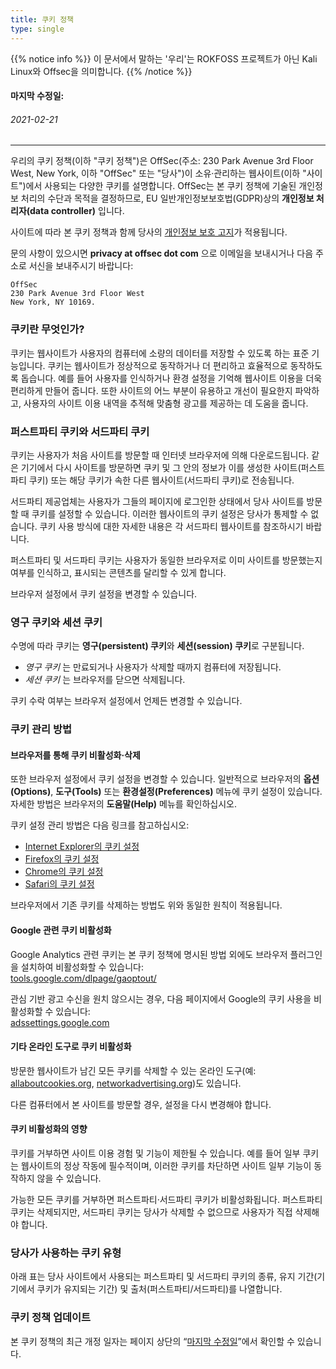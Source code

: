 ```yaml
---
title: 쿠키 정책
type: single
---
```


<!--
Address needs to match what's on MailChimp
-->
{{% notice info %}}
이 문서에서 말하는 '우리'는 ROKFOSS 프로젝트가 아닌 Kali Linux와 Offsec을 의미합니다.
{{% /notice %}}

#### 마지막 수정일:
###### 2021-02-21

- - -

우리의 쿠키 정책(이하 "쿠키 정책")은 OffSec(주소: 230 Park Avenue 3rd Floor West, New York, 이하 "OffSec" 또는 "당사")이 소유·관리하는 웹사이트(이하 "사이트")에서 사용되는 다양한 쿠키를 설명합니다. OffSec는 본 쿠키 정책에 기술된 개인정보 처리의 수단과 목적을 결정하므로, EU 일반개인정보보호법(GDPR)상의 **개인정보 처리자(data controller)** 입니다.

사이트에 따라 본 쿠키 정책과 함께 당사의 [개인정보 보호 고지](/docs/policy/privacy/)가 적용됩니다.

문의 사항이 있으시면 **privacy at offsec dot com** 으로 이메일을 보내시거나 다음 주소로 서신을 보내주시기 바랍니다:

```plaintext
OffSec
230 Park Avenue 3rd Floor West
New York, NY 10169.
```

### 쿠키란 무엇인가?

쿠키는 웹사이트가 사용자의 컴퓨터에 소량의 데이터를 저장할 수 있도록 하는 표준 기능입니다. 쿠키는 웹사이트가 정상적으로 동작하거나 더 편리하고 효율적으로 동작하도록 돕습니다. 예를 들어 사용자를 인식하거나 환경 설정을 기억해 웹사이트 이용을 더욱 편리하게 만들어 줍니다. 또한 사이트의 어느 부분이 유용하고 개선이 필요한지 파악하고, 사용자의 사이트 이용 내역을 추적해 맞춤형 광고를 제공하는 데 도움을 줍니다.

### 퍼스트파티 쿠키와 서드파티 쿠키

쿠키는 사용자가 처음 사이트를 방문할 때 인터넷 브라우저에 의해 다운로드됩니다. 같은 기기에서 다시 사이트를 방문하면 쿠키 및 그 안의 정보가 이를 생성한 사이트(퍼스트파티 쿠키) 또는 해당 쿠키가 속한 다른 웹사이트(서드파티 쿠키)로 전송됩니다.

서드파티 제공업체는 사용자가 그들의 페이지에 로그인한 상태에서 당사 사이트를 방문할 때 쿠키를 설정할 수 있습니다. 이러한 웹사이트의 쿠키 설정은 당사가 통제할 수 없습니다. 쿠키 사용 방식에 대한 자세한 내용은 각 서드파티 웹사이트를 참조하시기 바랍니다.

퍼스트파티 및 서드파티 쿠키는 사용자가 동일한 브라우저로 이미 사이트를 방문했는지 여부를 인식하고, 표시되는 콘텐츠를 달리할 수 있게 합니다.

브라우저 설정에서 쿠키 설정을 변경할 수 있습니다.

### 영구 쿠키와 세션 쿠키

수명에 따라 쿠키는 **영구(persistent) 쿠키**와 **세션(session) 쿠키**로 구분됩니다.

* _영구 쿠키_ 는 만료되거나 사용자가 삭제할 때까지 컴퓨터에 저장됩니다.  
* _세션 쿠키_ 는 브라우저를 닫으면 삭제됩니다.

쿠키 수락 여부는 브라우저 설정에서 언제든 변경할 수 있습니다.

### 쿠키 관리 방법

#### 브라우저를 통해 쿠키 비활성화·삭제

또한 브라우저 설정에서 쿠키 설정을 변경할 수 있습니다. 일반적으로 브라우저의 **옵션(Options)**, **도구(Tools)** 또는 **환경설정(Preferences)** 메뉴에 쿠키 설정이 있습니다. 자세한 방법은 브라우저의 **도움말(Help)** 메뉴를 확인하십시오.

쿠키 설정 관리 방법은 다음 링크를 참고하십시오:

- [Internet Explorer의 쿠키 설정](https://support.microsoft.com/en-gb/help/17442/windows-internet-explorer-delete-manage-cookies)
- [Firefox의 쿠키 설정](https://support.mozilla.org/ko/products/firefox/protect-your-privacy/cookies)
- [Chrome의 쿠키 설정](https://support.google.com/chrome/answer/95647?hl=ko)
- [Safari의 쿠키 설정](https://support.apple.com/kb/index?q=cookies&src=globalnav_support&type=organic&page=search&locale=ko_KR)

브라우저에서 기존 쿠키를 삭제하는 방법도 위와 동일한 원칙이 적용됩니다.

#### Google 관련 쿠키 비활성화

Google Analytics 관련 쿠키는 본 쿠키 정책에 명시된 방법 외에도 브라우저 플러그인을 설치하여 비활성화할 수 있습니다:  
[tools.google.com/dlpage/gaoptout/](https://tools.google.com/dlpage/gaoptout/)

관심 기반 광고 수신을 원치 않으시는 경우, 다음 페이지에서 Google의 쿠키 사용을 비활성화할 수 있습니다:  
[adssettings.google.com](https://adssettings.google.com/)

#### 기타 온라인 도구로 쿠키 비활성화

방문한 웹사이트가 남긴 모든 쿠키를 삭제할 수 있는 온라인 도구(예: [allaboutcookies.org](https://www.allaboutcookies.org/), [networkadvertising.org](https://optout.networkadvertising.org/?c=1))도 있습니다.

다른 컴퓨터에서 본 사이트를 방문할 경우, 설정을 다시 변경해야 합니다.

#### 쿠키 비활성화의 영향

쿠키를 거부하면 사이트 이용 경험 및 기능이 제한될 수 있습니다. 예를 들어 일부 쿠키는 웹사이트의 정상 작동에 필수적이며, 이러한 쿠키를 차단하면 사이트 일부 기능이 동작하지 않을 수 있습니다.

가능한 모든 쿠키를 거부하면 퍼스트파티·서드파티 쿠키가 비활성화됩니다. 퍼스트파티 쿠키는 삭제되지만, 서드파티 쿠키는 당사가 삭제할 수 없으므로 사용자가 직접 삭제해야 합니다.

### 당사가 사용하는 쿠키 유형

아래 표는 당사 사이트에서 사용되는 퍼스트파티 및 서드파티 쿠키의 종류, 유지 기간(기기에서 쿠키가 유지되는 기간) 및 출처(퍼스트파티/서드파티)를 나열합니다.

### 쿠키 정책 업데이트

본 쿠키 정책의 최근 개정 일자는 페이지 상단의 “[마지막 수정일](/docs/policy/cookie/#마지막-수정일)”에서 확인할 수 있습니다.
